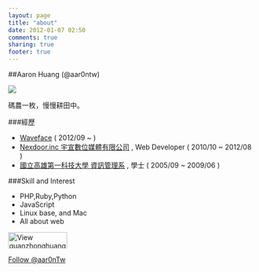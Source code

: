 ```yaml
---
layout: page
title: "about"
date: 2012-01-07 02:50
comments: true
sharing: true
footer: true
---
```


##Aaron Huang (@aar0ntw)

![](http://gravatar.com/avatar/f085e1553be82bc8425469b5b235d664)

碼農一枚，慢慢耕田中。

###經歷

* [Waveface](http://waveface.com) ( 2012/09 ~ )
* [Nexdoor.inc 宇宣數位媒體有限公司](http://www.nexdoor.cc) , Web Developer ( 2010/10 ~ 2012/08 )
* [國立高雄第一科技大學 資訊管理系](http://mis.nkfust.edu.tw) , 學士 ( 2005/09 ~ 2009/06 )

###Skill and Interest

* PHP,Ruby,Python
* JavaScript
* Linux base, and Mac
* All about web

<a title="View guanzhonghuang's profile on slideshare" href="http://www.slideshare.net/guanzhonghuang" ><img src="//public.slidesharecdn.com/images/badge120X33px_lite.png" width="120" height="33" alt="View guanzhonghuang's profile on slideshare" style="border:none;box-shadow:none"/></a>

<a href="https://twitter.com/aar0nTw" class="twitter-follow-button" data-show-count="false" data-size="large">Follow @aar0nTw</a>
<script>!function(d,s,id){var js,fjs=d.getElementsByTagName(s)[0];if(!d.getElementById(id)){js=d.createElement(s);js.id=id;js.src="//platform.twitter.com/widgets.js";fjs.parentNode.insertBefore(js,fjs);}}(document,"script","twitter-wjs");</script>